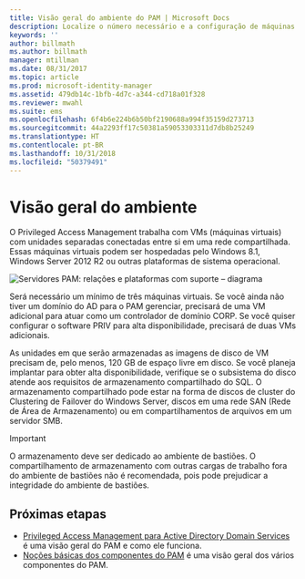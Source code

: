 ```yaml
---
title: Visão geral do ambiente do PAM | Microsoft Docs
description: Localize o número necessário e a configuração de máquinas virtuais para implantar o Privileged Access Management com êxito
keywords: ''
author: billmath
ms.author: billmath
manager: mtillman
ms.date: 08/31/2017
ms.topic: article
ms.prod: microsoft-identity-manager
ms.assetid: 479db14c-1bfb-4d7c-a344-cd718a01f328
ms.reviewer: mwahl
ms.suite: ems
ms.openlocfilehash: 6f4b6e224b6b50bf2190688a994f35159d273713
ms.sourcegitcommit: 44a2293ff17c50381a59053303311d7db8b25249
ms.translationtype: HT
ms.contentlocale: pt-BR
ms.lasthandoff: 10/31/2018
ms.locfileid: "50379491"
---
```

# <a name="environment-overview"></a>Visão geral do ambiente

O Privileged Access Management trabalha com VMs (máquinas virtuais) com unidades separadas conectadas entre si em uma rede compartilhada. Essas máquinas virtuais podem ser hospedadas pelo Windows 8.1, Windows Server 2012 R2 ou outras plataformas de sistema operacional.

![Servidores PAM: relações e plataformas com suporte – diagrama](media/pam-test-lab-architecture.png)

Será necessário um mínimo de três máquinas virtuais.  Se você ainda não tiver um domínio do AD para o PAM gerenciar, precisará de uma VM adicional para atuar como um controlador de domínio CORP.  Se você quiser configurar o software PRIV para alta disponibilidade, precisará de duas VMs adicionais.

As unidades em que serão armazenadas as imagens de disco de VM precisam de, pelo menos, 120 GB de espaço livre em disco.  Se você planeja implantar para obter alta disponibilidade, verifique se o subsistema do disco atende aos requisitos de armazenamento compartilhado do SQL.  O armazenamento compartilhado pode estar na forma de discos de cluster do Clustering de Failover do Windows Server, discos em uma rede SAN (Rede de Área de Armazenamento) ou em compartilhamentos de arquivos em um servidor SMB.

> [!IMPORTANT]
> O armazenamento deve ser dedicado ao ambiente de bastiões. O compartilhamento de armazenamento com outras cargas de trabalho fora do ambiente de bastiões não é recomendada, pois pode prejudicar a integridade do ambiente de bastiões.

## <a name="next-steps"></a>Próximas etapas

- [Privileged Access Management para Active Directory Domain Services](privileged-identity-management-for-active-directory-domain-services.md) é uma visão geral do PAM e como ele funciona.
- [Noções básicas dos componentes do PAM](principles-of-operation.md) é uma visão geral dos vários componentes do PAM.
